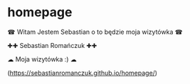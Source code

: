# homepage
☎ Witam Jestem Sebastian o to będzie moja wizytówka ☎

✚✚ Sebastian Romańczuk ✚✚




☁ Moja wizytówka :) ☁

 (https://sebastianromanczuk.github.io/homepage/)
